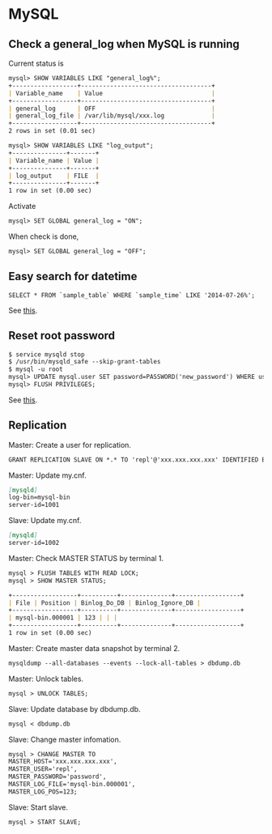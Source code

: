 # MySQL

## Check a general_log when MySQL is running

Current status is

```markdown
mysql> SHOW VARIABLES LIKE "general_log%";
+------------------+------------------------------------+
| Variable_name    | Value                              |
+------------------+------------------------------------+
| general_log      | OFF                                |
| general_log_file | /var/lib/mysql/xxx.log             |
+------------------+------------------------------------+
2 rows in set (0.01 sec)

mysql> SHOW VARIABLES LIKE "log_output";
+---------------+-------+
| Variable_name | Value |
+---------------+-------+
| log_output    | FILE  |
+---------------+-------+
1 row in set (0.00 sec)
```

Activate

```markdown
mysql> SET GLOBAL general_log = "ON";
```

When check is done,

```markdown
mysql> SET GLOBAL general_log = "OFF";
```

## Easy search for datetime

```mysql
SELECT * FROM `sample_table` WHERE `sample_time` LIKE '2014-07-26%';
```

See [this](http://pentan.info/sql/mysql/datetime2data_speed.html).

## Reset root password

```markdown
$ service mysqld stop
$ /usr/bin/mysqld_safe --skip-grant-tables
$ mysql -u root
mysql> UPDATE mysql.user SET password=PASSWORD('new_password') WHERE user='root';
mysql> FLUSH PRIVILEGES;
```

See [this](http://qiita.com/is0me/items/91a0af0342c307b94a16).

## Replication

Master: Create a user for replication.

```markdown
GRANT REPLICATION SLAVE ON *.* TO 'repl'@'xxx.xxx.xxx.xxx' IDENTIFIED BY 'password string';
```

Master: Update my.cnf.

```markdown
[mysqld]
log-bin=mysql-bin
server-id=1001
```

Slave: Update my.cnf.

```markdown
[mysqld]
server-id=1002
```

Master: Check MASTER STATUS by terminal 1.

```markdown
mysql > FLUSH TABLES WITH READ LOCK;
mysql > SHOW MASTER STATUS;

+------------------+----------+--------------+------------------+
| File | Position | Binlog_Do_DB | Binlog_Ignore_DB |
+------------------+----------+--------------+------------------+
| mysql-bin.000001 | 123 | | |
+------------------+----------+--------------+------------------+
1 row in set (0.00 sec)
```

Master: Create master data snapshot by terminal 2.

```markdown
mysqldump --all-databases --events --lock-all-tables > dbdump.db
```

Master: Unlock tables.

```markdown
mysql > UNLOCK TABLES;
```

Slave: Update database by dbdump.db.

```markdown
mysql < dbdump.db
```

Slave: Change master infomation.

```markdown
mysql > CHANGE MASTER TO
MASTER_HOST='xxx.xxx.xxx.xxx',
MASTER_USER='repl',
MASTER_PASSWORD='password',
MASTER_LOG_FILE='mysql-bin.000001',
MASTER_LOG_POS=123;
```

Slave: Start slave.

```markdown
mysql > START SLAVE;
```

